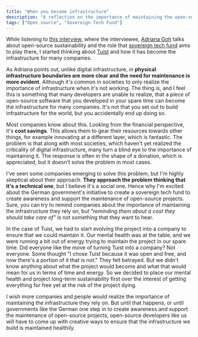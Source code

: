 ```yaml
---
title: "When you become infrastructure"
description: "A reflection on the importance of maintaining the open-source projects that become the infrastructure for many companies."
tags: ["Open source", "Sovereign Tech Fund"]
---
```


While listening to [this interview](https://www.youtube.com/watch?v=PCCVPo6PjBI),
where the interviewee, [Adriana Goh](https://www.linkedin.com/in/adrianagroh) talks about open-source sustainability and the role that [sovereign tech fund](https://www.sovereigntechfund.de/) aims to play there,
I started thinking about [Tuist](https://tuist.io) and how it has become the infrastructure for many companies.

As Adriana points out,
unlike digital infrastructure,
in **physical infrastructure boundaries are more clear and the need for maintenance is more evident**.
Although it's common in societies to only realize the importance of infrastructure when it's not working.
The thing is,
and I feel this is something that many developers are unable to realize,
that a piece of open-source software that you developed in your spare time can become the infrastructure for many companies.
It's not that you set out to build infrastructure for the world,
but you accidentally end up doing so.

Most companies know about this.
Looking from the financial perspective,
it's **cost savings**.
This allows them to gear their resources towards other things,
for example innovating at a different layer,
which is fantastic.
The problem is that along with most societies, which haven't yet realized the criticality of digital infrastructure, many turn a blind eye to the importance of maintaining it.
The response is often in the shape of a donation, which is appreciated,
but it doesn't solve the problem in most cases.

I've seen some companies emerging to solve this problem,
but I'm highly skeptical about their approach.
**They approach the problem thinking that it's a technical one**,
but I believe it's a social one.
Hence why I'm excited about the German government's initiative to create a sovereign tech fund to create awareness and support the maintenance of open-source projects.
Sure,
you can try to remind companies about the importance of maintaining the infrastructure they rely on,
but *"reminding them about a cost they should take care of"* is not something that they want to hear.

In the case of Tuist,
we had to start evolving the project into a company to ensure that we could maintain it.
Our mental health was at the table,
and we were running a bit out of energy trying to maintain the project in our spare time.
Did everyone like the move of turning Tuist into a company?
Not everyone.
Some thought "I chose Tuist because it was open and free, and now there's a portion of it that is not."
They felt betrayed.
But we didn't know anything about what the project would become and what that would mean for us in terms of time and energy.
So we decided to place our mental health and project long-term sustainability first over the interest of getting everything for free yet at the risk of the project dying.

I wish more companies and people would realize the importance of maintaining the infrastructure they rely on.
But until that happens,
or until governments like the German one step in to create awareness and support the maintenance of open-source projects, open-source developers like us will have to come up with creative ways to ensure that the infrastructure we build is maintained healthily.


